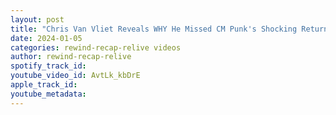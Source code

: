 ```yaml
---
layout: post
title: "Chris Van Vliet Reveals WHY He Missed CM Punk's Shocking Return"
date: 2024-01-05
categories: rewind-recap-relive videos
author: rewind-recap-relive
spotify_track_id: 
youtube_video_id: AvtLk_kbDrE
apple_track_id: 
youtube_metadata: 
---
```


